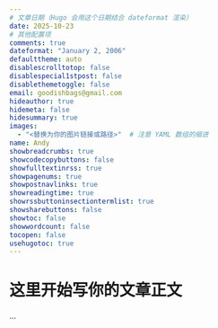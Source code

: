 ```yaml
---
# 文章日期（Hugo 会用这个日期结合 dateformat 渲染）
date: 2025-10-23
# 其他配置项
comments: true
dateformat: "January 2, 2006"
defaulttheme: auto
disablescrolltotop: false
disablespecial1stpost: false
disablethemetoggle: false
email: goodishbags@gmail.com
hideauthor: true
hidemeta: false
hidesummary: true
images:
  - "<替换为你的图片链接或路径>"  # 注意 YAML 数组的缩进
name: Andy
showbreadcrumbs: true
showcodecopybuttons: false
showfulltextinrss: true
showpagenums: true
showpostnavlinks: true
showreadingtime: true
showrssbuttoninsectiontermlist: true
showsharebuttons: false
showtoc: false
showwordcount: false
tocopen: false
usehugotoc: true
---
```


# 这里开始写你的文章正文
...
